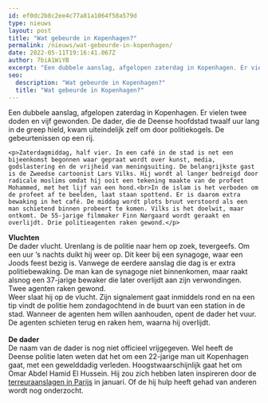 ```yaml
---
id: ef0dc2b8c2ee4c77a81a1064f58a579d
type: nieuws
layout: post
title: "Wat gebeurde in Kopenhagen?"
permalink: /nieuws/wat-gebeurde-in-kopenhagen/
date: 2022-05-11T19:16:41.067Z
author: 7biA1WiYB
excerpt: "Een dubbele aanslag, afgelopen zaterdag in Kopenhagen. Er vielen twee doden en vijf gewonden. De dader, die de Deense hoofdstad twaalf uur lang in de greep hield, kwam uiteindelijk zelf om door politiekogels. De gebeurtenissen op een rij.  "
seo:
  description: "Wat gebeurde in Kopenhagen?"
  title: "Wat gebeurde in Kopenhagen?"
---
```

Een dubbele aanslag, afgelopen zaterdag in Kopenhagen. Er vielen twee doden en vijf gewonden. De dader, die de Deense hoofdstad twaalf uur lang in de greep hield, kwam uiteindelijk zelf om door politiekogels. De gebeurtenissen op een rij.  

    <p>Zaterdagmiddag, half vier. In een café in de stad is net een bijeenkomst begonnen waar gepraat wordt over kunst, media, godslastering en de vrijheid van meningsuiting. De belangrijkste gast is de Zweedse cartoonist Lars Vilks. Hij wordt al langer bedreigd door radicale moslims omdat hij ooit een tekening maakte van de profeet Mohammed, met het lijf van een hond.<br>In de islam is het verboden om de profeet af te beelden, laat staan spottend. Er is daarom extra bewaking in het café. De middag wordt plots bruut verstoord als een man schietend binnen probeert te komen. Vilks is het doelwit, maar ontkomt. De 55-jarige filmmaker Finn Nørgaard wordt geraakt en overlijdt. Drie politieagenten raken gewond.</p>
<p><strong>Vluchten</strong><br>De dader vlucht. Urenlang is de politie naar hem op zoek, tevergeefs. Om een uur ’s nachts duikt hij weer op. Dit keer bij een synagoge, waar een Joods feest bezig is. Vanwege de eerdere aanslag die dag is er extra politiebewaking. De man kan de synagoge niet binnenkomen, maar raakt alsnog een 37-jarige bewaker die later overlijdt aan zijn verwondingen. Twee agenten raken gewond.<br>Weer slaat hij op de vlucht. Zijn signalement gaat inmiddels rond en na een tip vindt de politie hem zondagochtend in de buurt van een station in de stad. Wanneer de agenten hem willen aanhouden, opent de dader het vuur. De agenten schieten terug en raken hem, waarna hij overlijdt.  <br> <br><strong>De dader</strong><br>De naam van de dader is nog niet officieel vrijgegeven. Wel heeft de Deense politie laten weten dat het om een 22-jarige man uit Kopenhagen gaat, met een gewelddadig verleden. Hoogstwaarschijnlijk gaat het om Omar Abdel Hamid El Hussein. Hij zou zich hebben laten inspireren door de <a href="http://admin.sevendays.nl/artikel/192552#.VOIZwPmG-Z8">terreuraanslagen in Parijs</a> in januari. Of de hij hulp heeft gehad van anderen wordt nog onderzocht. </p>  
